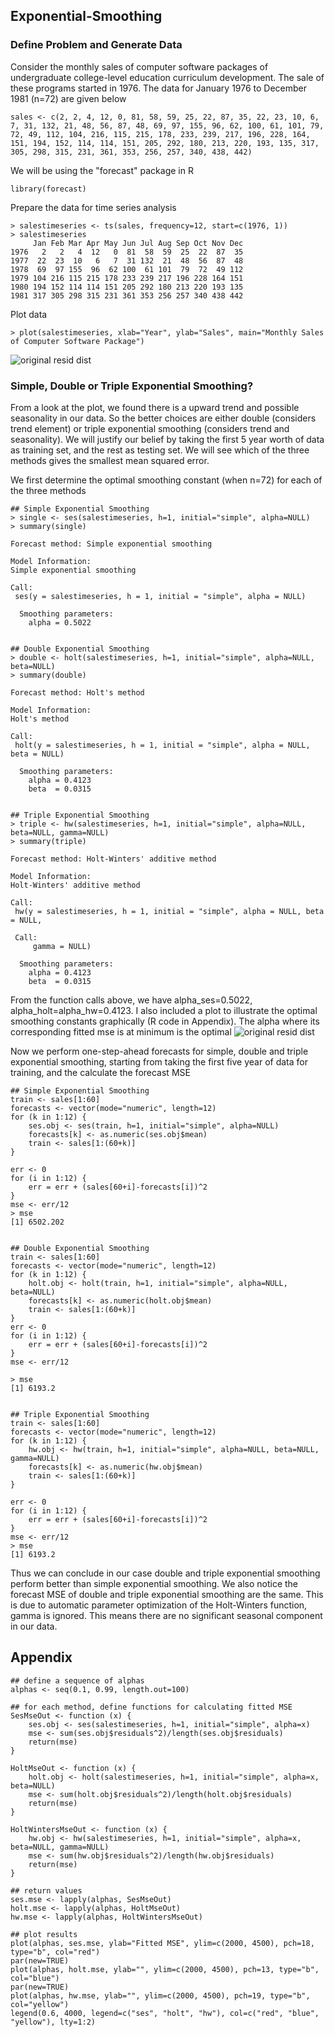 ## Exponential-Smoothing

### Define Problem and Generate Data
Consider the monthly sales of computer software packages of undergraduate college-level education curriculum development. The sale of these programs started in 1976. The data for January 1976 to December 1981 (n=72) are given below
```
sales <- c(2, 2, 4, 12, 0, 81, 58, 59, 25, 22, 87, 35, 22, 23, 10, 6, 7, 31, 132, 21, 48, 56, 87, 48, 69, 97, 155, 96, 62, 100, 61, 101, 79, 72, 49, 112, 104, 216, 115, 215, 178, 233, 239, 217, 196, 228, 164, 151, 194, 152, 114, 114, 151, 205, 292, 180, 213, 220, 193, 135, 317, 305, 298, 315, 231, 361, 353, 256, 257, 340, 438, 442)
```

We will be using the "forecast" package in R
```
library(forecast)
```

Prepare the data for time series analysis
```
> salestimeseries <- ts(sales, frequency=12, start=c(1976, 1))
> salestimeseries
     Jan Feb Mar Apr May Jun Jul Aug Sep Oct Nov Dec
1976   2   2   4  12   0  81  58  59  25  22  87  35
1977  22  23  10   6   7  31 132  21  48  56  87  48
1978  69  97 155  96  62 100  61 101  79  72  49 112
1979 104 216 115 215 178 233 239 217 196 228 164 151
1980 194 152 114 114 151 205 292 180 213 220 193 135
1981 317 305 298 315 231 361 353 256 257 340 438 442
```

Plot data
```
> plot(salestimeseries, xlab="Year", ylab="Sales", main="Monthly Sales of Computer Software Package")
```
![original resid dist](https://github.com/xinyix/Exponential-Smoothing/blob/master/sales.png?raw=true)


### Simple, Double or Triple Exponential Smoothing?
From a look at the plot, we found there is a upward trend and possible seasonality in our data. So the better choices are either double (considers trend element) or triple exponential smoothing (considers trend and seasonality). We will justify our belief by taking the first 5 year worth of data as training set, and the rest as testing set. We will see which of the three methods gives the smallest mean squared error.  

We first determine the optimal smoothing constant (when n=72) for each of the three methods
```
## Simple Exponential Smoothing
> single <- ses(salestimeseries, h=1, initial="simple", alpha=NULL)
> summary(single)

Forecast method: Simple exponential smoothing

Model Information:
Simple exponential smoothing 

Call:
 ses(y = salestimeseries, h = 1, initial = "simple", alpha = NULL) 

  Smoothing parameters:
    alpha = 0.5022 
    
    
## Double Exponential Smoothing
> double <- holt(salestimeseries, h=1, initial="simple", alpha=NULL, beta=NULL)
> summary(double)

Forecast method: Holt's method

Model Information:
Holt's method 

Call:
 holt(y = salestimeseries, h = 1, initial = "simple", alpha = NULL, beta = NULL) 

  Smoothing parameters:
    alpha = 0.4123 
    beta  = 0.0315 


## Triple Exponential Smoothing
> triple <- hw(salestimeseries, h=1, initial="simple", alpha=NULL, beta=NULL, gamma=NULL)
> summary(triple)

Forecast method: Holt-Winters' additive method

Model Information:
Holt-Winters' additive method 

Call:
 hw(y = salestimeseries, h = 1, initial = "simple", alpha = NULL, beta = NULL,  

 Call:
     gamma = NULL) 

  Smoothing parameters:
    alpha = 0.4123 
    beta  = 0.0315 
```

From the function calls above, we have alpha_ses=0.5022, alpha_holt=alpha_hw=0.4123. I also included a plot to illustrate the optimal smoothing constants graphically (R code in Appendix). The alpha where its corresponding fitted mse is at minimum is the optimal
![original resid dist](https://github.com/xinyix/Exponential-Smoothing/blob/master/alphas.png?raw=true)

Now we perform one-step-ahead forecasts for simple, double and triple exponential smoothing, starting from taking the first five year of data for training, and the calculate the forecast MSE
```
## Simple Exponential Smoothing
train <- sales[1:60]
forecasts <- vector(mode="numeric", length=12)
for (k in 1:12) {
	ses.obj <- ses(train, h=1, initial="simple", alpha=NULL)
	forecasts[k] <- as.numeric(ses.obj$mean)
	train <- sales[1:(60+k)]
}

err <- 0
for (i in 1:12) {
	err = err + (sales[60+i]-forecasts[i])^2
}
mse <- err/12
> mse
[1] 6502.202


## Double Exponential Smoothing 
train <- sales[1:60]
forecasts <- vector(mode="numeric", length=12)
for (k in 1:12) {
	holt.obj <- holt(train, h=1, initial="simple", alpha=NULL, beta=NULL)
	forecasts[k] <- as.numeric(holt.obj$mean)
	train <- sales[1:(60+k)]
}
err <- 0
for (i in 1:12) {
	err = err + (sales[60+i]-forecasts[i])^2
}
mse <- err/12

> mse
[1] 6193.2


## Triple Exponential Smoothing
train <- sales[1:60]
forecasts <- vector(mode="numeric", length=12)
for (k in 1:12) {
	hw.obj <- hw(train, h=1, initial="simple", alpha=NULL, beta=NULL, gamma=NULL)
	forecasts[k] <- as.numeric(hw.obj$mean)
	train <- sales[1:(60+k)]
}

err <- 0
for (i in 1:12) {
	err = err + (sales[60+i]-forecasts[i])^2
}
mse <- err/12
> mse
[1] 6193.2
```
Thus we can conclude in our case double and triple exponential smoothing perform better than simple exponential smoothing. We also notice the forecast MSE of double and triple exponential smoothing are the same. This is due to automatic parameter optimization of the Holt-Winters function, gamma is ignored. This means there are no significant seasonal component in our data.

## Appendix
```
## define a sequence of alphas
alphas <- seq(0.1, 0.99, length.out=100)
 
## for each method, define functions for calculating fitted MSE
SesMseOut <- function (x) {
	ses.obj <- ses(salestimeseries, h=1, initial="simple", alpha=x)
 	mse <- sum(ses.obj$residuals^2)/length(ses.obj$residuals)
 	return(mse)
} 

HoltMseOut <- function (x) {
	holt.obj <- holt(salestimeseries, h=1, initial="simple", alpha=x, beta=NULL)
 	mse <- sum(holt.obj$residuals^2)/length(holt.obj$residuals)
 	return(mse)
} 

HoltWintersMseOut <- function (x) {
	hw.obj <- hw(salestimeseries, h=1, initial="simple", alpha=x, beta=NULL, gamma=NULL)
 	mse <- sum(hw.obj$residuals^2)/length(hw.obj$residuals)
 	return(mse)
} 

## return values
ses.mse <- lapply(alphas, SesMseOut)
holt.mse <- lapply(alphas, HoltMseOut)
hw.mse <- lapply(alphas, HoltWintersMseOut)

## plot results
plot(alphas, ses.mse, ylab="Fitted MSE", ylim=c(2000, 4500), pch=18, type="b", col="red")
par(new=TRUE)
plot(alphas, holt.mse, ylab="", ylim=c(2000, 4500), pch=13, type="b", col="blue")
par(new=TRUE)
plot(alphas, hw.mse, ylab="", ylim=c(2000, 4500), pch=19, type="b", col="yellow")
legend(0.6, 4000, legend=c("ses", "holt", "hw"), col=c("red", "blue", "yellow"), lty=1:2)
 
```
